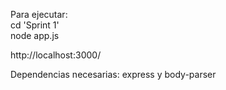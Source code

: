 Para ejecutar: <br>
cd 'Sprint 1' <br>
node app.js <br>

http://localhost:3000/ <br>

Dependencias necesarias: express y body-parser <br>
